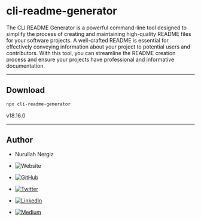 # cli-readme-generator

The CLI README Generator is a powerful command-line tool designed to simplify the process of creating and maintaining high-quality README files for your software projects. A well-crafted README is essential for effectively conveying information about your project to potential users and contributors. With this tool, you can streamline the README creation process and ensure your projects have professional and informative documentation.

---

## Download

```bash
npx cli-readme-generator
```

v18.16.0

---

## Author

 - Nurullah Nergiz

- ![Website](https://img.shields.io/website?url=https://nurullahnergiz.com&up_message=visit&up_color=%23fff&link=https://nurullahnergiz.com)

- [![GitHub](https://img.shields.io/badge/GitHub-000000?style=for-the-badge&logo=github&logoColor=white)](https://www.github.com/Nurullah-Nergiz)

- [![Twitter](https://img.shields.io/badge/Twitter-%231DA1F2.svg?logo=Twitter&logoColor=white)](https://twitter.com/nurullahNergiz_)

- [![LinkedIn](https://img.shields.io/badge/LinkedIn-%230077B5.svg?logo=linkedin&logoColor=white)](https://linkedin.com/in/in/nurullah-nergiz)

- [![Medium](https://img.shields.io/badge/Medium-12100E?logo=medium&logoColor=white)](https://medium.com/@nurullahnergiz)